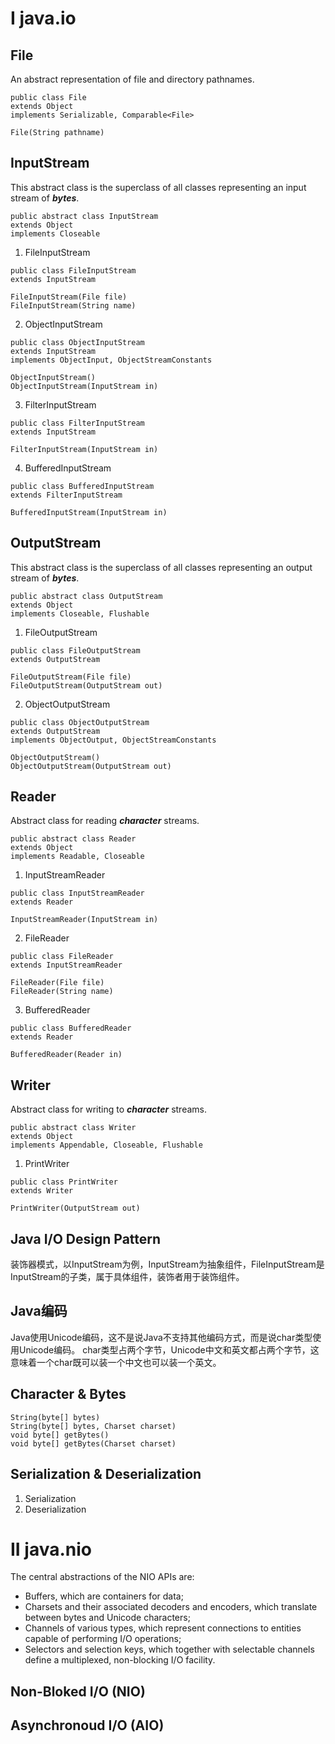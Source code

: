 # I java.io
## File
An abstract representation of file and directory pathnames.
```
public class File
extends Object
implements Serializable, Comparable<File>
```
```
File(String pathname)
```
## InputStream
This abstract class is the superclass of all classes representing an input stream of _**bytes**_.
```
public abstract class InputStream
extends Object
implements Closeable
```
1. FileInputStream
```
public class FileInputStream
extends InputStream
```
```
FileInputStream(File file)
FileInputStream(String name)
```
2. ObjectInputStream
```
public class ObjectInputStream
extends InputStream
implements ObjectInput, ObjectStreamConstants
```
```
ObjectInputStream()
ObjectInputStream(InputStream in)
```
3. FilterInputStream
```
public class FilterInputStream
extends InputStream
```
```
FilterInputStream(InputStream in)
```
4. BufferedInputStream
```
public class BufferedInputStream
extends FilterInputStream
```
```
BufferedInputStream(InputStream in)
```
## OutputStream
This abstract class is the superclass of all classes representing an output stream of _**bytes**_.
```
public abstract class OutputStream
extends Object
implements Closeable, Flushable
```
1. FileOutputStream
```
public class FileOutputStream
extends OutputStream
```
```
FileOutputStream(File file)
FileOutputStream(OutputStream out)
```
2. ObjectOutputStream
```
public class ObjectOutputStream
extends OutputStream
implements ObjectOutput, ObjectStreamConstants
```
```
ObjectOutputStream()
ObjectOutputStream(OutputStream out)
```
## Reader
Abstract class for reading _**character**_ streams.
```
public abstract class Reader
extends Object
implements Readable, Closeable
```
1. InputStreamReader
```
public class InputStreamReader
extends Reader
```
```
InputStreamReader(InputStream in)
```
2. FileReader
```
public class FileReader
extends InputStreamReader
```
```
FileReader(File file)
FileReader(String name)
```
3. BufferedReader
```
public class BufferedReader
extends Reader
```
```
BufferedReader(Reader in)
```
## Writer
Abstract class for writing to _**character**_ streams.
```
public abstract class Writer
extends Object
implements Appendable, Closeable, Flushable
```
1. PrintWriter
```
public class PrintWriter
extends Writer
```
```
PrintWriter(OutputStream out)
```
## Java I/O Design Pattern
装饰器模式，以InputStream为例，InputStream为抽象组件，FileInputStream是InputStream的子类，属于具体组件，装饰者用于装饰组件。
## Java编码
Java使用Unicode编码，这不是说Java不支持其他编码方式，而是说char类型使用Unicode编码。
char类型占两个字节，Unicode中文和英文都占两个字节，这意味着一个char既可以装一个中文也可以装一个英文。
## Character & Bytes
```
String(byte[] bytes)
String(byte[] bytes, Charset charset)
void byte[] getBytes()
void byte[] getBytes(Charset charset)
```
## Serialization & Deserialization
1. Serialization
2. Deserialization
# II java.nio
The central abstractions of the NIO APIs are:
* Buffers, which are containers for data;
* Charsets and their associated decoders and encoders, which translate between bytes and Unicode characters;
* Channels of various types, which represent connections to entities capable of performing I/O operations;
* Selectors and selection keys, which together with selectable channels define a multiplexed, non-blocking I/O facility.
## Non-Bloked I/O (NIO)
## Asynchronoud I/O (AIO)

